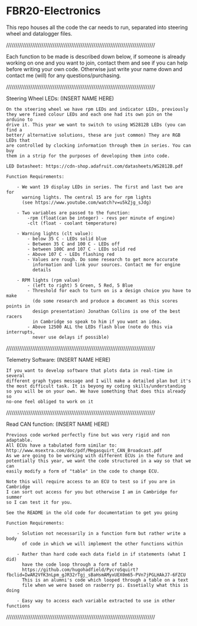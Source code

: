 # FBR20-Electronics

This repo houses all the code the car needs to run, separated into steering 
wheel and datalogger files.

////////////////////////////////////////////////////////////////////////////////

Each function to be made is described down below, if someone is already working
on one and you want to join, contact them and see if you can help before writing
your own code. Otherwise just write your name down and contact me (will) for
any questions/purchasing.

////////////////////////////////////////////////////////////////////////////////

Steering Wheel LEDs: (INSERT NAME HERE)

    On the steering wheel we have rpm LEDs and indicator LEDs, previously
    they were fixed colour LEDs and each one had its own pin on the arduino to 
    drive it. This year we want to switch to using WS2812B LEDs (you can find a 
    better/ alternative solutions, these are just common) They are RGB LEDs that
    are controlled by clocking information through them in series. You can buy 
    them in a strip for the purposes of developing them into code.
    
    LED Datasheet: https://cdn-shop.adafruit.com/datasheets/WS2812B.pdf
    
    Function Requirements:
    
        - We want 19 display LEDs in series. The first and last two are for
          warning lights. The central 15 are for rpm lights
          (see https://www.youtube.com/watch?v=u5kZjg_sJdg)
          
        - Two variables are passed to the function:
            -rpm (float(can be integer) - revs per minute of engine)
            -clt (float - coolant temperature)
            
        - Warning lights (clt value):
            - below 35 C - LEDs solid blue
            - Between 35 C and 100 C - LEDs off
            - between 100C and 107 C - LEDs solid red
            - Above 107 C - LEDs flashing red
            - Values are rough. Do some research to get more accurate
              information and link your sources. Contact me for engine 
              details
        
        - RPM lights (rpm value)
            - (left to right) 5 Green, 5 Red, 5 Blue
            - Threshold for each to turn on is a design choice you have to make 
              (do some research and produce a document as this scores points in 
              design presentation) Jonathan Collins is one of the best racers
              in Cambridge so speak to him if you want an idea.
            - Above 12500 ALL the LEDs flash blue (note do this via interrupts, 
              never use delays if possible)
             
////////////////////////////////////////////////////////////////////////////////

Telemetry Software: (INSERT NAME HERE)

    If you want to develop software that plots data in real-time in several
    different graph types message and I will make a detailed plan but it's
    the most difficult task. It is beyong my coding skills/understanding
    so you will be on your own. We have something that does this already so
    no-one feel obliged to work on it
    
////////////////////////////////////////////////////////////////////////////////

Read CAN function: (INSERT NAME HERE)

    Previous code worked perfectly fine but was very rigid and non adaptable.
    All ECUs have a tabulated form similar to:
    http://www.msextra.com/doc/pdf/Megasquirt_CAN_Broadcast.pdf
    As we are going to be working with different ECUs in the future and
    potentially this year, we want the code structured in a way so that we can
    easily modify a form of "table" in the code to change ECU.
    
    Note this will require access to an ECU to test so if you are in Cambridge
    I can sort out access for you but otherwise I am in Cambridge for summer
    so I can test it for you.
    
    See the README in the old code for documentation to get you going
    
    Function Requirements:
        
        - Solution not necessarily in a function form but rather write a body
          of code in which we will implement the other functions within
          
        - Rather than hard code each data field in if statements (what I did)
          have the code loop through a form of table
          https://github.com/hugohadfield/PycroSquirt?fbclid=IwAR2VfK3nLpm_gJR32rTgj_sBaHsmAMyxUEX0m65-PVn7jPGLHAkJ7-6FZCU
          This is an alumni's code which looped through a table on a text
          file when we were based on rasberry pi. Essetially what this is doing
          
        - Easy way to access each variable extracted to use in other functions

////////////////////////////////////////////////////////////////////////////////